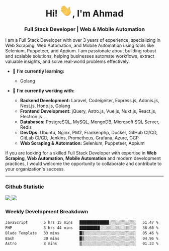 <h1 align="center">Hi! <img src="https://raw.githubusercontent.com/ABSphreak/ABSphreak/master/gifs/Hi.gif" width="40px" />, I'm Ahmad</h1>


<h3 align="center">Full Stack Developer | Web & Mobile Automation </h3>
I am a Full Stack Developer with over 3 years of experience, specializing in Web Scraping, Web Automation, and Mobile Automation using tools like Selenium, Puppeteer, and Appium. I am passionate about building robust and scalable solutions, helping businesses automate workflows, extract valuable insights, and solve real-world problems effectively.

- 🔭 **I’m currently learning:**  
  - Golang  

- 🌱 **I’m currently working with:**   
  - **Backend Development:** Laravel, Codeigniter, Express.js, Adonis.js, Nest.js, Hono.js, Golang  
  - **Frontend Development:** jQuery, Astro.js, Vue.js, Nuxt.js, React.js, Electron.js  
  - **Databases:** PostgreSQL, MySQL, MongoDB, Microsoft SQL Server, Redis  
  - **DevOps:** Ubuntu, Nginx, PM2, Frankenphp, Docker, GitHub CI/CD, GitLab CI/CD, Jenkins, Prometheus, Grafana, Azure, GCP  
  - **Web Scraping & Automation:** Selenium, Puppeteer, Appium  



If you are looking for a skilled Full Stack Developer with expertise in **Web Scraping**, **Web Automation**, **Mobile Automation** and modern development practices, I would welcome the opportunity to collaborate and contribute to your organization's success.

---
  
### Github Statistic
<p align="left">
<a href="https://github.com/ahmadlaiq97">
  <img height="180em" src="https://github-readme-stats-eight-theta.vercel.app/api?username=ahmadlaiq&show_icons=true&theme=algolia&include_all_commits=true&count_private=true"/>
  <img height="180em" src="https://github-readme-stats-eight-theta.vercel.app/api/top-langs/?username=ahmadlaiq&layout=compact&langs_count=8&theme=algolia"/>
</a>
</p>


### Weekly Development Breakdown
<!--START_SECTION:waka-->

```txt
JavaScript       5 hrs 15 mins   █████████████░░░░░░░░░░░░   51.47 %
PHP              3 hrs 44 mins   █████████░░░░░░░░░░░░░░░░   36.60 %
Blade Template   33 mins         █▒░░░░░░░░░░░░░░░░░░░░░░░   05.46 %
Bash             30 mins         █▒░░░░░░░░░░░░░░░░░░░░░░░   04.96 %
Astro            8 mins          ▒░░░░░░░░░░░░░░░░░░░░░░░░   01.33 %
```

<!--END_SECTION:waka-->
